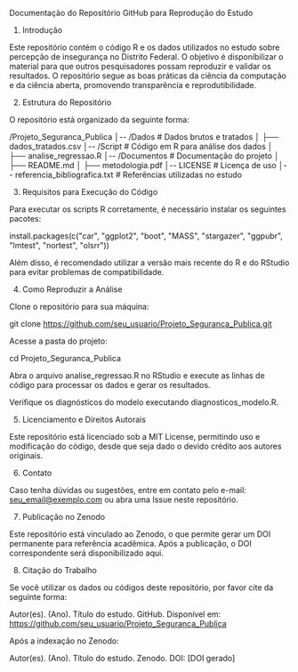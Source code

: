 Documentação do Repositório GitHub para Reprodução do Estudo

1. Introdução

Este repositório contém o código R e os dados utilizados no estudo sobre percepção de insegurança no Distrito Federal. O objetivo é disponibilizar o material para que outros pesquisadores possam reproduzir e validar os resultados. O repositório segue as boas práticas da ciência da computação e da ciência aberta, promovendo transparência e reprodutibilidade.

2. Estrutura do Repositório

O repositório está organizado da seguinte forma:

/Projeto_Seguranca_Publica
│-- /Dados                   # Dados brutos e tratados
│   ├── dados_tratados.csv
│-- /Script                # Código em R para análise dos dados
│   ├── analise_regressao.R
│-- /Documentos                   # Documentação do projeto
│   ├── README.md
│   ├── metodologia.pdf
│-- LICENSE                 # Licença de uso
│-- referencia_bibliografica.txt  # Referências utilizadas no estudo

3. Requisitos para Execução do Código

Para executar os scripts R corretamente, é necessário instalar os seguintes pacotes:

install.packages(c("car", "ggplot2", "boot", "MASS", "stargazer", "ggpubr", "lmtest", "nortest", "olsrr"))

Além disso, é recomendado utilizar a versão mais recente do R e do RStudio para evitar problemas de compatibilidade.

4. Como Reproduzir a Análise

Clone o repositório para sua máquina:

git clone https://github.com/seu_usuario/Projeto_Seguranca_Publica.git

Acesse a pasta do projeto:

cd Projeto_Seguranca_Publica

Abra o arquivo analise_regressao.R no RStudio e execute as linhas de código para processar os dados e gerar os resultados.

Verifique os diagnósticos do modelo executando diagnosticos_modelo.R.

5. Licenciamento e Direitos Autorais

Este repositório está licenciado sob a MIT License, permitindo uso e modificação do código, desde que seja dado o devido crédito aos autores originais.

6. Contato

Caso tenha dúvidas ou sugestões, entre em contato pelo e-mail: seu_email@exemplo.com ou abra uma Issue neste repositório.

7. Publicação no Zenodo

Este repositório está vinculado ao Zenodo, o que permite gerar um DOI permanente para referência acadêmica. Após a publicação, o DOI correspondente será disponibilizado aqui.

8. Citação do Trabalho

Se você utilizar os dados ou códigos deste repositório, por favor cite da seguinte forma:

Autor(es). (Ano). Título do estudo. GitHub. Disponível em: https://github.com/seu_usuario/Projeto_Seguranca_Publica

Após a indexação no Zenodo:

Autor(es). (Ano). Título do estudo. Zenodo. DOI: [DOI gerado]
